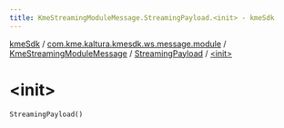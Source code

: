 ```yaml
---
title: KmeStreamingModuleMessage.StreamingPayload.<init> - kmeSdk
---
```


[kmeSdk](../../../index.html) / [com.kme.kaltura.kmesdk.ws.message.module](../../index.html) / [KmeStreamingModuleMessage](../index.html) / [StreamingPayload](index.html) / [&lt;init&gt;](./-init-.html)

# &lt;init&gt;

`StreamingPayload()`